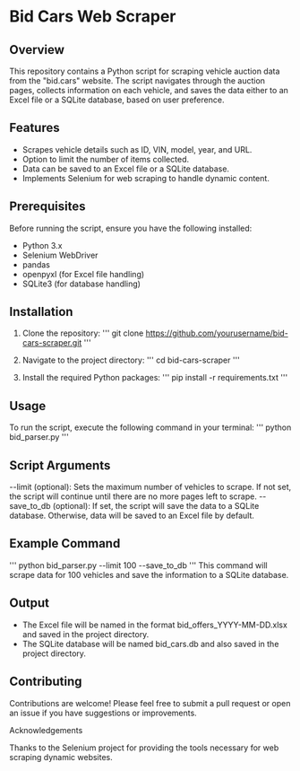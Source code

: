 # **Bid Cars Web Scraper**

## Overview

This repository contains a Python script for scraping vehicle auction data from the "bid.cars" website. The script navigates through the auction pages, collects information on each vehicle, and saves the data either to an Excel file or a SQLite database, based on user preference.

## Features

- Scrapes vehicle details such as ID, VIN, model, year, and URL.
- Option to limit the number of items collected.
- Data can be saved to an Excel file or a SQLite database.
- Implements Selenium for web scraping to handle dynamic content.

## Prerequisites

Before running the script, ensure you have the following installed:

- Python 3.x
- Selenium WebDriver
- pandas
- openpyxl (for Excel file handling)
- SQLite3 (for database handling)

## Installation

1. Clone the repository:
'''
git clone https://github.com/yourusername/bid-cars-scraper.git
'''

2. Navigate to the project directory:
'''
cd bid-cars-scraper
'''

3. Install the required Python packages:
'''
pip install -r requirements.txt
'''

## Usage

To run the script, execute the following command in your terminal:
'''
python bid_parser.py
'''

## Script Arguments

--limit (optional): Sets the maximum number of vehicles to scrape. If not set, the script will continue until there are no more pages left to scrape.
--save_to_db (optional): If set, the script will save the data to a SQLite database. Otherwise, data will be saved to an Excel file by default.

## Example Command
'''
python bid_parser.py --limit 100 --save_to_db
'''
This command will scrape data for 100 vehicles and save the information to a SQLite database.

## Output

- The Excel file will be named in the format bid_offers_YYYY-MM-DD.xlsx and saved in the project directory.
- The SQLite database will be named bid_cars.db and also saved in the project directory.

## Contributing

Contributions are welcome! Please feel free to submit a pull request or open an issue if you have suggestions or improvements.

Acknowledgements

Thanks to the Selenium project for providing the tools necessary for web scraping dynamic websites.